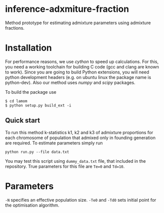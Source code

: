 # inference-adxmiture-fraction
Method prototype for estimating admixture parameters using admixture fractions.

# Installation

For performance reasons, we use *cython* to speed up calculations. For this, you need a working toolchain for building C
code (gcc and clang are known to work). Since you are going to build Python extensions, you will need python development headers (e.g. on ubuntu linux the package name is python-dev). Also our method uses *numpy* and *scipy* packages.

To build the package use

```
$ cd lamom
$ python setup.py build_ext -i
```


## Quick start
To run this method k-statistics k1, k2 and k3 of admixture proportions for each chromosome of
population that admixed only in founding generation are required.
To estimate parameters simply run

```
python run.py --file data.txt
```

You may test this script using `dummy_data.txt` file, that included in the repository. True parameters for this file are `Te=0` and `Td=10`.

# Parameters
`-N` specifies an effective population size.
`-Te0` and `-Td0` sets initial point for the optimisation algorithm.
